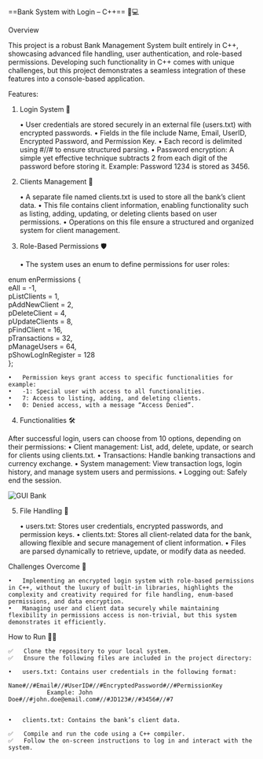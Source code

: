 ==Bank System with Login – C++== 🔐💻

Overview

This project is a robust Bank Management System built entirely in C++, showcasing advanced file handling, user authentication, and role-based permissions. Developing such functionality in C++ comes with unique challenges, but this project demonstrates a seamless integration of these features into a console-based application.

Features:

1. Login System 🔑
   
	•	User credentials are stored securely in an external file (users.txt) with encrypted passwords.
	•	Fields in the file include Name, Email, UserID, Encrypted Password, and Permission Key.
	•	Each record is delimited using #//# to ensure structured parsing.
	•	Password encryption:
		A simple yet effective technique subtracts 2 from each digit of the password before storing it.
		Example: Password 1234 is stored as 3456.

3. Clients Management 👥
   
	•	A separate file named clients.txt is used to store all the bank’s client data.
	•	This file contains client information, enabling functionality such as listing, adding, updating, or deleting clients based on user permissions.
	•	Operations on this file ensure a structured and organized system for client management.

5. Role-Based Permissions 🛡️
   
	•	The system uses an enum to define permissions for user roles:

enum enPermissions {  
    eAll = -1,  
    pListClients = 1,  
    pAddNewClient = 2,  
    pDeleteClient = 4,  
    pUpdateClients = 8,  
    pFindClient = 16,  
    pTransactions = 32,  
    pManageUsers = 64,  
    pShowLogInRegister = 128  
};  


	•	Permission keys grant access to specific functionalities for example:
	•	-1: Special user with access to all functionalities.
	•	7: Access to listing, adding, and deleting clients.
	•	0: Denied access, with a message “Access Denied”.

4. Functionalities 🛠️

After successful login, users can choose from 10 options, depending on their permissions:
	•	Client management: List, add, delete, update, or search for clients using clients.txt.
	•	Transactions: Handle banking transactions and currency exchange.
	•	System management: View transaction logs, login history, and manage system users and permissions.
	•	Logging out: Safely end the session.

 ![GUI Bank](https://github.com/user-attachments/assets/4c3cf150-bde8-45d5-a68b-1863a6a3cda1)


5. File Handling 📂
   
	•	users.txt: Stores user credentials, encrypted passwords, and permission keys.
	•	clients.txt: Stores all client-related data for the bank, allowing flexible and secure management of client information.
	•	Files are parsed dynamically to retrieve, update, or modify data as needed.

Challenges Overcome 🚀

	•	Implementing an encrypted login system with role-based permissions in C++, without the luxury of built-in libraries, highlights the complexity and creativity required for file handling, enum-based permissions, and data encryption.
	•	Managing user and client data securely while maintaining flexibility in permissions access is non-trivial, but this system demonstrates it efficiently.

How to Run 🏃‍♂️

	✅	Clone the repository to your local system.
	✅	Ensure the following files are included in the project directory:
 
	•	users.txt: Contains user credentials in the following format:
               Name#//#Email#//#UserID#//#EncryptedPassword#//#PermissionKey  
               Example: John Doe#//#john.doe@email.com#//#JD123#//#3456#//#7  


	•	clients.txt: Contains the bank’s client data.

	✅	Compile and run the code using a C++ compiler.
	✅	Follow the on-screen instructions to log in and interact with the system.

